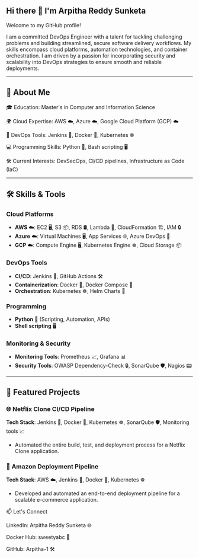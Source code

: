 ## Hi there 👋 I'm Arpitha Reddy Sunketa


Welcome to my GitHub profile!  

I am a committed DevOps Engineer with a talent for tackling challenging problems and building streamlined, secure software delivery workflows. My skills encompass cloud platforms, automation technologies, and container orchestration. I am driven by a passion for incorporating security and scalability into DevOps strategies to ensure smooth and reliable deployments.

---

## 🚀 About Me  
🎓 Education: Master's in Computer and Information Science  

🌍 Cloud Expertise: AWS ☁️, Azure ☁️, Google Cloud Platform (GCP) ☁️

🔧 DevOps Tools: Jenkins 🔧, Docker 🐳, Kubernetes ☸️

💻 Programming Skills: Python 🐍, Bash scripting 🖥️

🛠 Current Interests: DevSecOps, CI/CD pipelines, Infrastructure as Code (IaC)  

---

## 🛠️ Skills & Tools  

### **Cloud Platforms**  
- **AWS** ☁️: EC2 🖥️, S3 📦, RDS 🛢️, Lambda 🔄, CloudFormation 🏗️, IAM 🔒  
- **Azure** ☁️: Virtual Machines 🖥️, App Services 🌐, Azure DevOps 🚀  
- **GCP** ☁️: Compute Engine 🖥️, Kubernetes Engine ☸️, Cloud Storage 📦  

### **DevOps Tools**  
- **CI/CD**: Jenkins 🔧, GitHub Actions 🛠️  
- **Containerization**: Docker 🐳, Docker Compose 🧩  
- **Orchestration**: Kubernetes ☸️, Helm Charts 📜  

### **Programming**  
- **Python** 🐍 (Scripting, Automation, APIs)  
- **Shell scripting** 🖥️  

### **Monitoring & Security**  
- **Monitoring Tools**: Prometheus 📈, Grafana 📊  
- **Security Tools**: OWASP Dependency-Check 🔒, SonarQube 🛡️, Nagios 📟  

---

## 📂 Featured Projects  

### 🌐 **Netflix Clone CI/CD Pipeline**  
**Tech Stack**: Jenkins 🔧, Docker 🐳, Kubernetes ☸️, SonarQube 🛡️, Monitoring tools 📈  
- Automated the entire build, test, and deployment process for a Netflix Clone application.  

 

### 🚀 **Amazon Deployment Pipeline**  
**Tech Stack**: AWS ☁️, Jenkins 🔧, Docker 🐳, Kubernetes ☸️  
- Developed and automated an end-to-end deployment pipeline for a scalable e-commerce application.


📫 Let's Connect

LinkedIn: Arpitha Reddy Sunketa 🌐

Docker Hub: sweetyabc  🐳

GitHub: Arpitha-1 🛠️
